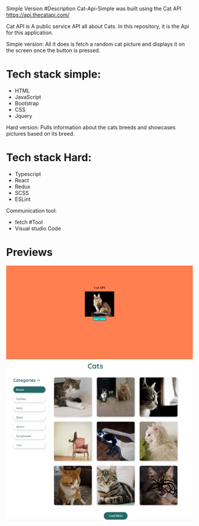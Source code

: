 Simple Version
#Description
Cat-Api-Simple was built using the Cat API https://api.thecatapi.com/

Cat API is A public service API all about Cats. In this repository, it is the Api for this application.


Simple version:
All it does is fetch a random cat picture and displays it on the screen once the button is pressed.
# Tech stack simple:
- HTML
- JavaScript
- Bootstrap
- CSS
- Jquery

Hard version:
Pulls information about the cats breeds and showcases pictures based on its breed.
# Tech stack Hard:
- Typescript
- React
- Redux
- SCSS
- ESLint

Communication tool:
- fetch
#Tool
- Visual studio Code

# Previews
![](Simple%20demonstration.PNG)
![](Hard%20demonstration.PNG)
